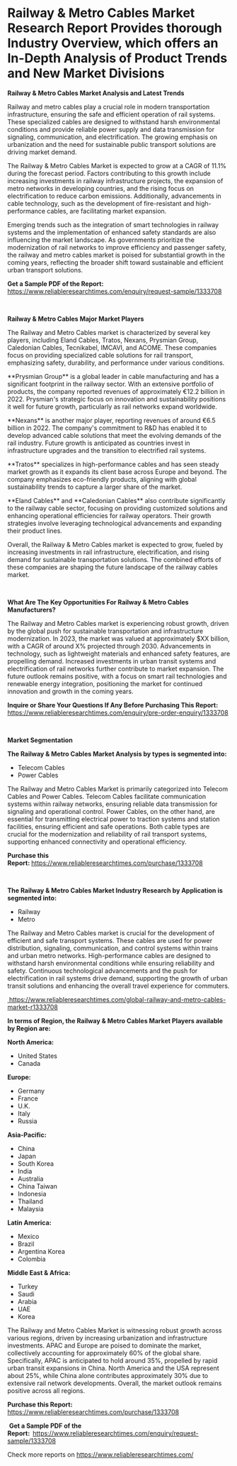 <p><h1>Railway & Metro Cables Market Research Report Provides thorough Industry Overview, which offers an In-Depth Analysis of Product Trends and New Market Divisions</h1></p><p><strong>Railway & Metro Cables Market Analysis and Latest Trends</strong></p>
<p><p>Railway and metro cables play a crucial role in modern transportation infrastructure, ensuring the safe and efficient operation of rail systems. These specialized cables are designed to withstand harsh environmental conditions and provide reliable power supply and data transmission for signaling, communication, and electrification. The growing emphasis on urbanization and the need for sustainable public transport solutions are driving market demand.</p><p>The Railway & Metro Cables Market is expected to grow at a CAGR of 11.1% during the forecast period. Factors contributing to this growth include increasing investments in railway infrastructure projects, the expansion of metro networks in developing countries, and the rising focus on electrification to reduce carbon emissions. Additionally, advancements in cable technology, such as the development of fire-resistant and high-performance cables, are facilitating market expansion.</p><p>Emerging trends such as the integration of smart technologies in railway systems and the implementation of enhanced safety standards are also influencing the market landscape. As governments prioritize the modernization of rail networks to improve efficiency and passenger safety, the railway and metro cables market is poised for substantial growth in the coming years, reflecting the broader shift toward sustainable and efficient urban transport solutions.</p></p>
<p><strong>Get a Sample PDF of the Report:&nbsp;</strong> <a href="https://www.reliableresearchtimes.com/enquiry/request-sample/1333708?utm_campaign=2196&utm_medium=2&utm_source=Github&utm_content=ia&utm_term=24032025&utm_id=railway-metro-cables">https://www.reliableresearchtimes.com/enquiry/request-sample/1333708</a></p>
<p>&nbsp;</p>
<p><strong>Railway & Metro Cables Major Market Players</strong></p>
<p><p>The Railway and Metro Cables market is characterized by several key players, including Eland Cables, Tratos, Nexans, Prysmian Group, Caledonian Cables, Tecnikabel, IMCAVI, and ACOME. These companies focus on providing specialized cable solutions for rail transport, emphasizing safety, durability, and performance under various conditions.</p><p>**Prysmian Group** is a global leader in cable manufacturing and has a significant footprint in the railway sector. With an extensive portfolio of products, the company reported revenues of approximately €12.2 billion in 2022. Prysmian's strategic focus on innovation and sustainability positions it well for future growth, particularly as rail networks expand worldwide.</p><p>**Nexans** is another major player, reporting revenues of around €6.5 billion in 2022. The company's commitment to R&D has enabled it to develop advanced cable solutions that meet the evolving demands of the rail industry. Future growth is anticipated as countries invest in infrastructure upgrades and the transition to electrified rail systems.</p><p>**Tratos** specializes in high-performance cables and has seen steady market growth as it expands its client base across Europe and beyond. The company emphasizes eco-friendly products, aligning with global sustainability trends to capture a larger share of the market.</p><p>**Eland Cables** and **Caledonian Cables** also contribute significantly to the railway cable sector, focusing on providing customized solutions and enhancing operational efficiencies for railway operators. Their growth strategies involve leveraging technological advancements and expanding their product lines.</p><p>Overall, the Railway & Metro Cables market is expected to grow, fueled by increasing investments in rail infrastructure, electrification, and rising demand for sustainable transportation solutions. The combined efforts of these companies are shaping the future landscape of the railway cables market.</p></p>
<p>&nbsp;</p>
<p><strong>What Are The Key Opportunities For Railway & Metro Cables Manufacturers?</strong></p>
<p><p>The Railway and Metro Cables market is experiencing robust growth, driven by the global push for sustainable transportation and infrastructure modernization. In 2023, the market was valued at approximately $XX billion, with a CAGR of around X% projected through 2030. Advancements in technology, such as lightweight materials and enhanced safety features, are propelling demand. Increased investments in urban transit systems and electrification of rail networks further contribute to market expansion. The future outlook remains positive, with a focus on smart rail technologies and renewable energy integration, positioning the market for continued innovation and growth in the coming years.</p></p>
<p><strong>Inquire or Share Your Questions If Any Before Purchasing This Report:</strong> <a href="https://www.reliableresearchtimes.com/enquiry/pre-order-enquiry/1333708?utm_campaign=2196&utm_medium=2&utm_source=Github&utm_content=ia&utm_term=24032025&utm_id=railway-metro-cables">https://www.reliableresearchtimes.com/enquiry/pre-order-enquiry/1333708</a></p>
<p>&nbsp;</p>
<p><strong>Market Segmentation</strong></p>
<p><strong>The Railway & Metro Cables Market Analysis by types is segmented into:</strong></p>
<p><ul><li>Telecom Cables</li><li>Power Cables</li></ul></p>
<p><p>The Railway and Metro Cables Market is primarily categorized into Telecom Cables and Power Cables. Telecom Cables facilitate communication systems within railway networks, ensuring reliable data transmission for signaling and operational control. Power Cables, on the other hand, are essential for transmitting electrical power to traction systems and station facilities, ensuring efficient and safe operations. Both cable types are crucial for the modernization and reliability of rail transport systems, supporting enhanced connectivity and operational efficiency.</p></p>
<p><strong>Purchase this Report:&nbsp;</strong><a href="https://www.reliableresearchtimes.com/purchase/1333708?utm_campaign=2196&utm_medium=2&utm_source=Github&utm_content=ia&utm_term=24032025&utm_id=railway-metro-cables">https://www.reliableresearchtimes.com/purchase/1333708</a></p>
<p>&nbsp;</p>
<p><strong>The Railway & Metro Cables Market Industry Research by Application is segmented into:</strong></p>
<p><ul><li>Railway</li><li>Metro</li></ul></p>
<p><p>The Railway and Metro Cables market is crucial for the development of efficient and safe transport systems. These cables are used for power distribution, signaling, communication, and control systems within trains and urban metro networks. High-performance cables are designed to withstand harsh environmental conditions while ensuring reliability and safety. Continuous technological advancements and the push for electrification in rail systems drive demand, supporting the growth of urban transit solutions and enhancing the overall travel experience for commuters.</p></p>
<p><a href="https://www.reliableresearchtimes.com/global-railway-and-metro-cables-market-r1333708?utm_campaign=2196&utm_medium=2&utm_source=Github&utm_content=ia&utm_term=24032025&utm_id=railway-metro-cables">&nbsp;https://www.reliableresearchtimes.com/global-railway-and-metro-cables-market-r1333708</a></p>
<p><strong>In terms of Region, the Railway & Metro Cables Market Players available by Region are:</strong></p>
<p>
    <p> <strong> North America: </strong>
        <ul>
            <li>United States</li>
            <li>Canada</li>
        </ul>
        </p> 
    <p> <strong> Europe: </strong>
        <ul>
            <li>Germany</li>
            <li>France</li>
            <li>U.K.</li>
            <li>Italy</li>
            <li>Russia</li>
        </ul>
        </p> 
    <p> <strong> Asia-Pacific: </strong>
        <ul>
            <li>China</li>
            <li>Japan</li>
            <li>South Korea</li>
            <li>India</li>
            <li>Australia</li>
            <li>China Taiwan</li>
            <li>Indonesia</li>
            <li>Thailand</li>
            <li>Malaysia</li>
        </ul>
        </p> 
    <p> <strong> Latin America: </strong>
        <ul>
            <li>Mexico</li>
            <li>Brazil</li>
            <li>Argentina Korea</li>
            <li>Colombia</li>
        </ul>
        </p> 
    <p> <strong> Middle East & Africa: </strong>
        <ul>
            <li>Turkey</li>
            <li>Saudi</li>
            <li>Arabia</li>
            <li>UAE</li>
            <li>Korea</li>
        </ul>
    </p>
    </p>
<p><p>The Railway and Metro Cables Market is witnessing robust growth across various regions, driven by increasing urbanization and infrastructure investments. APAC and Europe are poised to dominate the market, collectively accounting for approximately 60% of the global share. Specifically, APAC is anticipated to hold around 35%, propelled by rapid urban transit expansions in China. North America and the USA represent about 25%, while China alone contributes approximately 30% due to extensive rail network developments. Overall, the market outlook remains positive across all regions.</p></p>
<p><strong>Purchase this Report: </strong><a href="https://www.reliableresearchtimes.com/purchase/1333708?utm_campaign=2196&utm_medium=2&utm_source=Github&utm_content=ia&utm_term=24032025&utm_id=railway-metro-cables">https://www.reliableresearchtimes.com/purchase/1333708</a></p>
<p>&nbsp;<strong>Get a Sample PDF of the Report:&nbsp;&nbsp;</strong><a href="https://www.reliableresearchtimes.com/enquiry/request-sample/1333708?utm_campaign=2196&utm_medium=2&utm_source=Github&utm_content=ia&utm_term=24032025&utm_id=railway-metro-cables">https://www.reliableresearchtimes.com/enquiry/request-sample/1333708</a></p>
<p><strong></strong></p>
<p>Check more reports on <a href="https://www.reliableresearchtimes.com/?utm_campaign=2196&utm_medium=2&utm_source=Github&utm_content=ia&utm_term=24032025&utm_id=railway-metro-cables">https://www.reliableresearchtimes.com/</a></p>